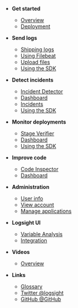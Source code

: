 <!-- docs/_sidebar.md -->

- **Get started**
    - [Overview](/)
    - [Deployment](/get_started/deployment.md)
 
- **Send logs**
    - [Shipping logs](/send_logs/shipping_logs.md)
    - [Using Filebeat](/send_logs/using_filebeats.md)
    - [Upload files](/send_logs/upload_files.md)
    - [Using the SDK](/send_logs/send_logs_using_the_sdk.md)
 
- **Detect incidents**
  - [Incident Detector](/detect_incidents/incident_detector.md) 
  - [Dashboard](/detect_incidents/dashboard.md) 
  - [Incidents](/detect_incidents/incidents.md) 
  - [Using the SDK](/detect_incidents/detect_incidents_using_the_sdk.md)
 
- **Monitor deployments**
  - [Stage Verifier](/monitor_deployments/stage_verifier.md)
  - [Dashboard](/monitor_deployments/dashboard.md)
  - [Using the SDK](/monitor_deployments/using_the_sdk.md)
    
- **Improve code**
    - [Code Inspector](/analyze_code/code_inspector.md)
    - [Dashboard](/analyze_code/dashboard.md) 
  
- **Administration**
    - [User info](/administration/user_info.md)
    - [View account](/administration/view_account.md)
    - [Manage applications](/administration/manage_applications.md)
  
- **Logsight UI**
    - [Variable Analysis](/logsight_ui/variable_analysis.md)
    - [Integration](/logsight_ui/integration.md)
    
- **Videos**
    - [Overview](/videos/overview.md)

- **Links**
    - [Glossary](/_glossary?id=incident)
    - [Twitter @logsight](http://twitter.com/logsight)
    - [GitHub @GitHub](https://github.com/aiops)
